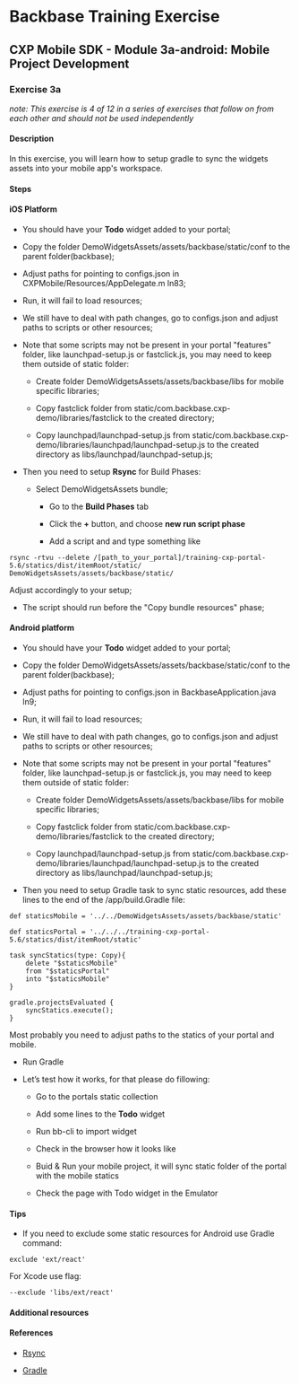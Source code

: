 Backbase Training Exercise
==========================

CXP Mobile SDK - Module 3a-android: Mobile Project Development
--------------------------------------------------------------

### Exercise 3a

*note: This exercise is 4 of 12 in a series of exercises that follow on from
each other and should not be used independently*

#### Description

In this exercise, you will learn how to setup gradle to sync the widgets assets
into your mobile app's workspace.

#### Steps

#### iOS Platform

-   You should have your **Todo** widget added to your portal;

-   Copy the folder DemoWidgetsAssets/assets/backbase/static/conf to the parent
    folder(backbase);

-   Adjust paths for pointing to configs.json in
    CXPMobile/Resources/AppDelegate.m ln83;

-   Run, it will fail to load resources;

-   We still have to deal with path changes, go to configs.json and adjust paths
    to scripts or other resources;

-   Note that some scripts may not be present in your portal "features" folder,
    like launchpad-setup.js or fastclick.js, you may need to keep them outside
    of static folder:

    -   Create folder DemoWidgetsAssets/assets/backbase/libs for mobile specific
        libraries;

    -   Copy fastclick folder from
        static/com.backbase.cxp-demo/libraries/fastclick to the created
        directory;

    -   Copy launchpad/launchpad-setup.js from
        static/com.backbase.cxp-demo/libraries/launchpad/launchpad-setup.js to
        the created directory as libs/launchpad/launchpad-setup.js;

-   Then you need to setup **Rsync** for Build Phases:

    -   Select DemoWidgetsAssets bundle;

        -   Go to the **Build Phases** tab

        -   Click the **+** button, and choose **new run script phase**

        -   Add a script and and type something like

~~~~~~~~~~~~~~~~~~~~~~~~~~~~~~~~~~~~~~~~~~~~~~~~~~~~~~~~~~~~~~~~~~~~~~~~~~~~~~~~
rsync -rtvu --delete /[path_to_your_portal]/training-cxp-portal-5.6/statics/dist/itemRoot/static/
DemoWidgetsAssets/assets/backbase/static/
~~~~~~~~~~~~~~~~~~~~~~~~~~~~~~~~~~~~~~~~~~~~~~~~~~~~~~~~~~~~~~~~~~~~~~~~~~~~~~~~

Adjust accordingly to your setup;

-   The script should run before the "Copy bundle resources" phase;

#### Android platform

-   You should have your **Todo** widget added to your portal;

-   Copy the folder DemoWidgetsAssets/assets/backbase/static/conf to the parent
    folder(backbase);

-   Adjust paths for pointing to configs.json in BackbaseApplication.java ln9;

-   Run, it will fail to load resources;

-   We still have to deal with path changes, go to configs.json and adjust paths
    to scripts or other resources;

-   Note that some scripts may not be present in your portal "features" folder,
    like launchpad-setup.js or fastclick.js, you may need to keep them outside
    of static folder:

    -   Create folder DemoWidgetsAssets/assets/backbase/libs for mobile specific
        libraries;

    -   Copy fastclick folder from
        static/com.backbase.cxp-demo/libraries/fastclick to the created
        directory;

    -   Copy launchpad/launchpad-setup.js from
        static/com.backbase.cxp-demo/libraries/launchpad/launchpad-setup.js to
        the created directory as libs/launchpad/launchpad-setup.js;

-   Then you need to setup Gradle task to sync static resources, add these lines
    to the end of the /app/build.Gradle file:

~~~~~~~~~~~~~~~~~~~~~~~~~~~~~~~~~~~~~~~~~~~~~~~~~~~~~~~~~~~~~~~~~~~~~~~~~~~~~~~~
def staticsMobile = '../../DemoWidgetsAssets/assets/backbase/static'

def staticsPortal = '../../../training-cxp-portal-5.6/statics/dist/itemRoot/static'

task syncStatics(type: Copy){
    delete "$staticsMobile"
    from "$staticsPortal"
    into "$staticsMobile"
}

gradle.projectsEvaluated {
    syncStatics.execute();
}
~~~~~~~~~~~~~~~~~~~~~~~~~~~~~~~~~~~~~~~~~~~~~~~~~~~~~~~~~~~~~~~~~~~~~~~~~~~~~~~~

Most probably you need to adjust paths to the statics of your portal and mobile.

-   Run Gradle

-   Let’s test how it works, for that please do fillowing:

    -   Go to the portals static collection

    -   Add some lines to the **Todo** widget

    -   Run bb-cli to import widget

    -   Check in the browser how it looks like

    -   Buid & Run your mobile project, it will sync static folder of the portal
        with the mobile statics

    -   Check the page with Todo widget in the Emulator

#### Tips

-   If you need to exclude some static resources for Android use Gradle command:

~~~~~~~~~~~~~~~~~~~~~~~~~~~~~~~~~~~~~~~~~~~~~~~~~~~~~~~~~~~~~~~~~~~~~~~~~~~~~~~~
exclude 'ext/react'
~~~~~~~~~~~~~~~~~~~~~~~~~~~~~~~~~~~~~~~~~~~~~~~~~~~~~~~~~~~~~~~~~~~~~~~~~~~~~~~~

For Xcode use flag:

~~~~~~~~~~~~~~~~~~~~~~~~~~~~~~~~~~~~~~~~~~~~~~~~~~~~~~~~~~~~~~~~~~~~~~~~~~~~~~~~
--exclude 'libs/ext/react'
~~~~~~~~~~~~~~~~~~~~~~~~~~~~~~~~~~~~~~~~~~~~~~~~~~~~~~~~~~~~~~~~~~~~~~~~~~~~~~~~

#### Additional resources

#### References

-   [Rsync](<https://rsync.samba.org/documentation.html>)

-   [Gradle](<https://docs.gradle.org/current/userguide/userguide.html>)
